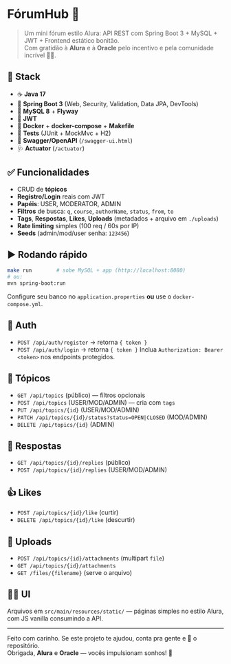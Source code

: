 # FórumHub 🚀

> Um mini fórum estilo Alura: API REST com Spring Boot 3 + MySQL + JWT + Frontend estático bonitão.  
> Com gratidão à **Alura** e à **Oracle** pelo incentivo e pela comunidade incrível 💙🧡.

## 🧰 Stack
- ☕ **Java 17**
- 🌱 **Spring Boot 3** (Web, Security, Validation, Data JPA, DevTools)
- 🐬 **MySQL 8** + **Flyway**
- 🔐 **JWT**
- 🐳 **Docker** + **docker-compose** + **Makefile**
- 🧪 **Tests** (JUnit + MockMvc + H2)
- 📘 **Swagger/OpenAPI** (`/swagger-ui.html`)
- 🩺 **Actuator** (`/actuator`)

## ✅ Funcionalidades
- CRUD de **tópicos**
- **Registro/Login** reais com JWT
- **Papéis**: USER, MODERATOR, ADMIN
- **Filtros** de busca: `q`, `course`, `authorName`, `status`, `from`, `to`
- **Tags**, **Respostas**, **Likes**, **Uploads** (metadados + arquivo em `./uploads`)
- **Rate limiting** simples (100 req / 60s por IP)
- **Seeds** (admin/mod/user senha: `123456`)

## ▶️ Rodando rápido
```bash
make run        # sobe MySQL + app (http://localhost:8080)
# ou:
mvn spring-boot:run
```
Configure seu banco no `application.properties` **ou** use o `docker-compose.yml`.

## 🔑 Auth
- `POST /api/auth/register` → retorna `{ token }`
- `POST /api/auth/login` → retorna `{ token }`
Inclua `Authorization: Bearer <token>` nos endpoints protegidos.

## 🔎 Tópicos
- `GET /api/topics` (público) — filtros opcionais
- `POST /api/topics` (USER/MOD/ADMIN) — cria com `tags`
- `PUT /api/topics/{id}` (USER/MOD/ADMIN)
- `PATCH /api/topics/{id}/status?status=OPEN|CLOSED` (MOD/ADMIN)
- `DELETE /api/topics/{id}` (ADMIN)

## 💬 Respostas
- `GET /api/topics/{id}/replies` (público)
- `POST /api/topics/{id}/replies` (USER/MOD/ADMIN)

## 👍 Likes
- `POST /api/topics/{id}/like` (curtir)
- `DELETE /api/topics/{id}/like` (descurtir)

## 📎 Uploads
- `POST /api/topics/{id}/attachments` (multipart `file`)
- `GET /api/topics/{id}/attachments`
- `GET /files/{filename}` (serve o arquivo)

## 🧑‍🎨 UI
Arquivos em `src/main/resources/static/` — páginas simples no estilo Alura, com JS vanilla consumindo a API.

---

Feito com carinho. Se este projeto te ajudou, conta pra gente e 🌟 o repositório.  
Obrigada, **Alura** e **Oracle** — vocês impulsionam sonhos! 🙌
